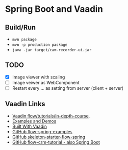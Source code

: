 # Spring Boot and Vaadin

## Build/Run

- `mvn package`
- `mvn -p production package`
- `java -jar target/cam-recorder-ui.jar`

## TODO

- [x] Image viewer with scaling
- [ ] Image veiwer as WebComponent
- [ ] Restart every ... as setting from server (client + server)

## Vaadin Links

- [Vaadin flow/tutorials/in-depth-course](https://vaadin.com/docs/latest/flow/tutorials/in-depth-course).
- [Examples and Demos](https://vaadin.com/examples-and-demos)
- [Built With Vaadin](https://github.com/vaadin/built-with-vaadin)
- [GitHub flow-spring-examples](https://github.com/vaadin/flow-spring-examples)
- [GitHub skeleton-starter-flow-spring](https://github.com/vaadin/skeleton-starter-flow-spring)
- [GitHub flow-crm-tutorial - also Spring Boot](https://github.com/vaadin/flow-crm-tutorial)